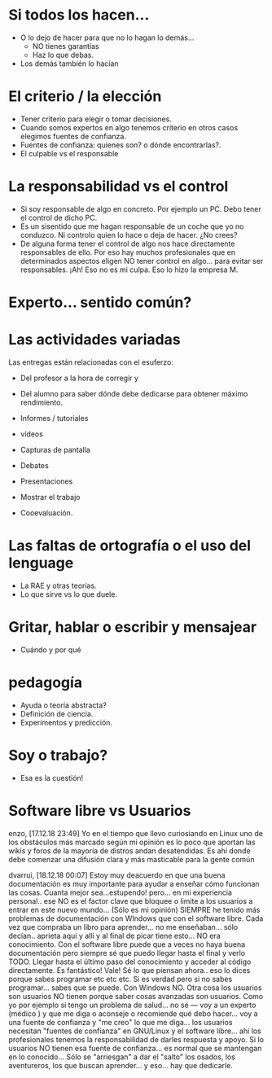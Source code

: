 
# Si todos los hacen...

* O lo dejo de hacer para que no lo hagan lo demás...
    * NO tienes garantías
    * Haz lo que debas.
* Los demás también lo hacían

# El criterio / la elección

* Tener criterio para elegir o tomar decisiones.
* Cuando somos expertos en algo tenemos criterio en otros casos elegimos fuentes de confianza.
* Fuentes de confianza: quienes son? o dónde encontrarlas?.
* El culpable vs el responsable

# La responsabilidad vs el control

* Si soy responsable de algo en concreto. Por ejemplo un PC.
Debo tener el control de dicho PC.
* Es un sisentido que me hagan responsable de un coche que yo no conduzco.
Ni controlo quien lo hace o deja de hacer. ¿No crees?
* De alguna forma tener el control de algo nos hace directamente responsables de ello. Por eso hay muchos profesionales que en determinados aspectos eligen NO tener control en algo... para evitar ser responsables. ¡Ah! Eso no es mi culpa. Eso lo hizo la empresa M.

# Experto... sentido común?


# Las actividades variadas

Las entregas están relacionadas con el esuferzo:
* Del profesor a la hora de corregir y
* Del alumno para saber dónde debe dedicarse para obtener máximo rendimiento.

* Informes / tutoriales
* vídeos
* Capturas de pantalla
* Debates
* Presentaciones
* Mostrar el trabajo
* Cooevaluación.

# Las faltas de ortografía o el uso del lenguage

* La RAE y otras teorías.
* Lo que sirve vs lo que duele.

# Gritar, hablar o escribir y mensajear

* Cuándo y por qué

# pedagogía

* Ayuda o teoría abstracta?
* Definición de ciencia.
* Experimentos y predicción.

# Soy o trabajo?

* Esa es la cuestión!

# Software libre vs Usuarios


enzo, [17.12.18 23:49]
Yo en el tiempo que llevo curiosiando en Linux uno de los obstáculos más marcado según mi opinión es lo poco que aportan las wikis y foros de la mayoría de distros andan desatendidas. Es ahí donde debe comenzar una difusión clara y más masticable para la gente común

dvarrui, [18.12.18 00:07]
Estoy muy deacuerdo en que una buena documentación es muy importante para ayudar a enseñar cómo funcionan las cosas. Cuanta mejor sea...estupendo! pero... en mi experiencia personal.. ese NO es el factor clave que bloquee o limite a los usuarios a entrar en este nuevo mundo... (Sólo es mi opinión) SIEMPRE he tenido más problemas de documentación con WIndows que con el software libre. Cada vez que compraba un libro para aprender... no me enseñaban... sólo decían.. aprieta aquí y allí y al final de picar tiene esto... NO  era conocimiento. Con el software libre puede que  a veces no haya buena documentación pero siempre sé que puedo llegar hasta el final y verlo TODO. Llegar hasta el último paso del conocimiento y acceder al código directamente. Es fantástico! Vale! Sé lo que piensan ahora.. eso lo dices porque sabes programar etc etc etc. Si es verdad pero si no sabes programar... sabes que se puede. Con Windows NO. Otra cosa los usuarios son usuarios NO tienen porque saber cosas avanzadas son usuarios. Como yo por ejemplo si tengo un problema de salud... no sé — voy a un experto (médico ) y que me diga o aconseje o recomiende qué debo hacer... voy a una fuente de confianza y "me creo" lo que me diga... los usuarios necesitan "fuentes de confianza" en GNU/Linux y el software libre... ahí los profesionales tenemos la responsabilidad de darles respuesta y apoyo. Si lo usuarios NO tienen esa fuente de confianza... es normal que se mantengan en lo conocido... Sólo se "arriesgan" a dar el "salto" los osados, los aventureros, los que buscan aprender... y eso... hay que dedicarle.
